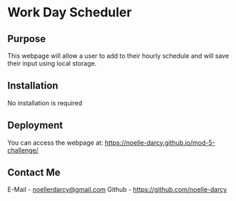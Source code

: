 # Work Day Scheduler


## Purpose 
This webpage will allow a user to add to their hourly schedule and will save their input using local storage. 

## Installation 
No installation is required

## Deployment 
You can access the webpage at: https://noelle-darcy.github.io/mod-5-challenge/ 

## Contact Me 
E-Mail - noellerdarcy@gmail.com
Github - https://github.com/noelle-darcy 

